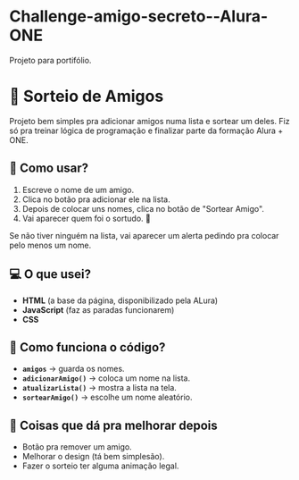 # Challenge-amigo-secreto--Alura-ONE
Projeto para portifólio.

# 🎲 Sorteio de Amigos

Projeto bem simples pra adicionar amigos numa lista e sortear um deles. Fiz só pra treinar lógica de programação e finalizar parte da formação Alura + ONE.

## 🤔 Como usar?

1. Escreve o nome de um amigo.
2. Clica no botão pra adicionar ele na lista.
3. Depois de colocar uns nomes, clica no botão de "Sortear Amigo".
4. Vai aparecer quem foi o sortudo. 🎉

Se não tiver ninguém na lista, vai aparecer um alerta pedindo pra colocar pelo menos um nome.

## 💻 O que usei?

- **HTML** (a base da página, disponibilizado pela ALura)
- **JavaScript** (faz as paradas funcionarem)
- **CSS**

## 🧠 Como funciona o código?

- **`amigos`** → guarda os nomes.
- **`adicionarAmigo()`** → coloca um nome na lista.
- **`atualizarLista()`** → mostra a lista na tela.
- **`sortearAmigo()`** → escolhe um nome aleatório.

## 🚀 Coisas que dá pra melhorar depois

- Botão pra remover um amigo.
- Melhorar o design (tá bem simplesão).
- Fazer o sorteio ter alguma animação legal.
